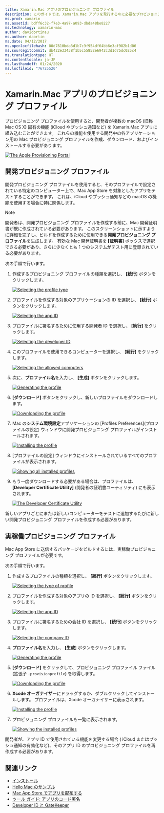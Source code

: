 ```yaml
---
title: Xamarin.Mac アプリのプロビジョニング プロファイル
description: このガイドでは、Xamarin.Mac アプリを発行するのに必要なプロビジョニング プロファイルを作成する手順について説明します。
ms.prod: xamarin
ms.assetid: bdff6c32-f7e3-4a97-a093-dbda48be8227
ms.technology: xamarin-mac
author: davidortinau
ms.author: daortin
ms.date: 04/12/2017
ms.openlocfilehash: 00d7610bda3d1b7c9f954df64bb6e3af982b1d06
ms.sourcegitcommit: db422e33438f1b5c55852e6942c3d1d75dc025c4
ms.translationtype: HT
ms.contentlocale: ja-JP
ms.lasthandoff: 01/24/2020
ms.locfileid: "76725520"
---
```

# <a name="provisioning-profiles-for-xamarinmac-apps"></a>Xamarin.Mac アプリのプロビジョニング プロファイル

プロビジョニング プロファイルを使用すると、開発者が複数の macOS (旧称 Mac OS X) 固有の機能 (iCloud やプッシュ通知など) を Xamarin.Mac アプリに組み込むことができます。 これらの機能を使用する開発中の各アプリケーション用の Mac プロビジョニング プロファイルを作成、ダウンロード、およびインストールする必要があります。

[![](profiles-images/certif13.png "The Apple Provisioning Portal")](profiles-images/certif13.png#lightbox)

## <a name="development-provisioning-profile"></a>開発プロビジョニング プロファイル

開発プロビジョニング プロファイルを使用すると、そのプロファイルで設定されている特定のコンピューター上で、Mac App Store を対象としたアプリをテストすることができます。 これは、iCloud やプッシュ通知などの macOS の機能を使用する場合に特に関係します。

> [!NOTE]
> 開発者は、開発プロビジョニング プロファイルを作成する前に、Mac 開発証明書が既に作成されている必要があります。 このスクリーンショットに示すように詳細を完了し、ビルドを作成するために使用できる**開発プロビジョニング プロファイル**を生成します。 有効な Mac 開発証明書を **[証明書]** ボックスで選択できる必要があり、さらに少なくとも 1 つのシステムがテスト用に登録されている必要があります。

次の手順で行います。

1. 作成するプロビジョニング プロファイルの種類を選択し、 **[続行]** ボタンをクリックします。

    [![](profiles-images/certif14.png "Selecting the profile type")](profiles-images/certif14.png#lightbox)
2. プロファイルを作成する対象のアプリケーションの ID を選択し、 **[続行]** ボタンをクリックします。

    [![](profiles-images/certif15.png "Selecting the app ID")](profiles-images/certif15.png#lightbox)
3. プロファイルに署名するために使用する開発者 ID を選択し、 **[続行]** をクリックします。

    [![](profiles-images/certif16.png "Selecting the developer ID")](profiles-images/certif16.png#lightbox)
4. このプロファイルを使用できるコンピューターを選択し、 **[続行]** をクリックします。

    [![](profiles-images/certif17.png "Selecting the allowed computers")](profiles-images/certif17.png#lightbox)
5. 次に、**プロファイル名**を入力し、 **[生成]** ボタンをクリックします。

    [![](profiles-images/certif18.png "Generating the profile")](profiles-images/certif18.png#lightbox)
6. **[ダウンロード]** ボタンをクリックし、新しいプロファイルをダウンロードします。

    [![](profiles-images/certif19.png "Downloading the profile")](profiles-images/certif19.png#lightbox)
7. Mac の**システム環境設定**アプリケーションの [Profiles Preferences]\(プロファイルの設定\) ウィンドウに開発プロビジョニング プロファイルがインストールされます。

    [![](profiles-images/certif20.png "Installing the profile")](profiles-images/certif20.png#lightbox)
8. [プロファイルの設定] ウィンドウにインストールされているすべてのプロファイルが表示されます。

    [![](profiles-images/image47.png "Showing all installed profiles")](profiles-images/image47.png#lightbox)
9. もう一度ダウンロードする必要がある場合は、プロファイルは、 **[Developer Certificate Utility]** \(開発者の証明書ユーティリティ\) にも表示されます。

    [![](profiles-images/image48.png "The Developer Certificate Utility")](profiles-images/image48.png#lightbox)

新しいアプリごとにまたは新しいコンピューターをテストに追加するたびに新しい開発プロビジョニング プロファイルを作成する必要があります。

## <a name="production-provisioning-profile"></a>実稼働プロビジョニング プロファイル

Mac App Store に送信するパッケージをビルドするには、実稼働プロビジョニング プロファイルが必要です。

次の手順で行います。

1. 作成するプロファイルの種類を選択し、 **[続行]** ボタンをクリックします。

    [![](profiles-images/certif21.png "Selecting the type of profile")](profiles-images/certif21.png#lightbox)
2. プロファイルを作成する対象のアプリの ID を選択し、 **[続行]** ボタンをクリックします。

    [![](profiles-images/certif15.png "Selecting the app ID")](profiles-images/certif15.png#lightbox)
3. プロファイルに署名するための会社 ID を選択し、 **[続行]** ボタンをクリックします。

    [![](profiles-images/certif23.png "Selecting the company ID")](profiles-images/certif23.png#lightbox)
4. **プロファイル名**を入力し、 **[生成]** ボタンをクリックします。

    [![](profiles-images/certif24.png "Generating the profile")](profiles-images/certif24.png#lightbox)
5. **[ダウンロード]** をクリックして、プロビジョニング プロファイル ファイル (拡張子 `.provisionprofile`) を取得します。

    [![](profiles-images/certif25.png "Downloading the profile")](profiles-images/certif25.png#lightbox)
6. **Xcode オーガナイザー**にドラッグするか、ダブルクリックしてインストールします。 プロファイルは、Xcode オーガナイザーに表示されます。

    [![](profiles-images/image51.png "Installing the profile")](profiles-images/image51.png#lightbox)
7. プロビジョニング プロファイルも一覧に表示されます。

    [![](profiles-images/certif26.png "Showing the installed profiles")](profiles-images/certif26.png#lightbox)

開発者が、アプリ ID で使用されている機能を変更する場合 ( iCloud またはプッシュ通知の有効化など)、そのアプリ ID のプロビジョニング プロファイルを再作成する必要があります。

## <a name="related-links"></a>関連リンク

- [インストール](~//mac/get-started/installation.md)
- [Hello Mac のサンプル](~//mac/get-started/hello-mac.md)
- [Mac App Store でアプリを配布する](https://developer.apple.com/devcenter/mac/checklist/)
- [ツール ガイド: アプリのコード署名](https://developer.apple.com/library/mac/#documentation/ToolsLanguages/Conceptual/OSXWorkflowGuide/CodeSigning/CodeSigning.html)
- [Developer ID と GateKeeper](https://developer.apple.com/developer-id/)
